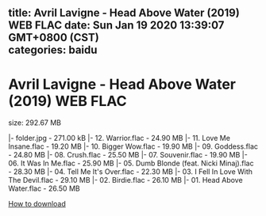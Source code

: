 
title: Avril Lavigne - Head Above Water (2019) WEB FLAC
date: Sun Jan 19 2020 13:39:07 GMT+0800 (CST)    
categories: baidu
---

# Avril Lavigne - Head Above Water (2019) WEB FLAC
size: 292.67 MB
 
 
|- folder.jpg - 271.00 kB
|- 12. Warrior.flac - 24.90 MB
|- 11. Love Me Insane.flac - 19.20 MB
|- 10. Bigger Wow.flac - 19.90 MB
|- 09. Goddess.flac - 24.80 MB
|- 08. Crush.flac - 25.50 MB
|- 07. Souvenir.flac - 19.90 MB
|- 06. It Was In Me.flac - 25.90 MB
|- 05. Dumb Blonde (feat. Nicki Minaj).flac - 28.30 MB
|- 04. Tell Me It's Over.flac - 22.30 MB
|- 03. I Fell In Love With The Devil.flac - 29.10 MB
|- 02. Birdie.flac - 26.10 MB
|- 01. Head Above Water.flac - 26.50 MB

[How to download](https://bpcam.bemobtrk.com/go/2ceec3aa-1ca2-46d6-b9ff-aaa5c184517c?jno=1639)